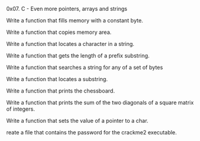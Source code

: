 0x07. C - Even more pointers, arrays and strings

Write a function that fills memory with a constant byte.

Write a function that copies memory area.

Write a function that locates a character in a string.

Write a function that gets the length of a prefix substring.

Write a function that searches a string for any of a set of bytes

Write a function that locates a substring.


Write a function that prints the chessboard.

Write a function that prints the sum of the two diagonals of a square matrix of integers.


Write a function that sets the value of a pointer to a char.

reate a file that contains the password for the crackme2 executable.
